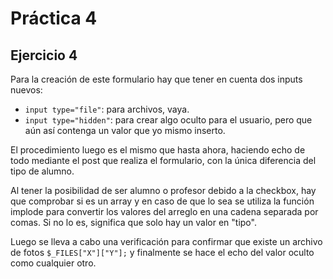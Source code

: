 # Práctica 4

## Ejercicio 4

Para la creación de este formulario hay que tener en cuenta dos inputs nuevos:

- ``input type="file"``: para archivos, vaya.
- ``input type="hidden"``: para crear algo oculto para el usuario, pero que aún así contenga un valor que yo mismo inserto.

El procedimiento luego es el mismo que hasta ahora, haciendo echo de todo mediante el post que realiza el formulario, con la única diferencia del tipo de alumno.

Al tener la posibilidad de ser alumno o profesor debido a la checkbox, hay que comprobar si es un array y en caso de que lo sea se utiliza la función implode para convertir los valores del arreglo en una cadena separada por comas.
Si no lo es, significa que solo hay un valor en "tipo".

Luego se lleva a cabo una verificación para confirmar que existe un archivo de fotos ``$_FILES["X"]["Y"];`` y finalmente se hace el echo del valor oculto como cualquier otro.
